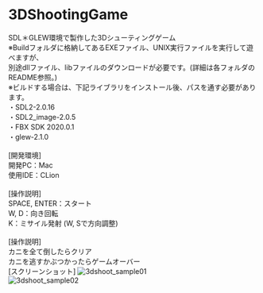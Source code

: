 # 3DShootingGame
SDL＊GLEW環境で製作した3Dシューティングゲーム<br>
※Buildフォルダに格納してあるEXEファイル、UNIX実行ファイルを実行して遊べますが、
<br>
別途dllファイル、libファイルのダウンロードが必要です。(詳細は各フォルダのREADME参照。)
<br>
※ビルドする場合は、下記ライブラリをインストール後、パスを通す必要があります。<br>
・SDL2-2.0.16<br>
・SDL2_image-2.0.5<br>
・FBX SDK 2020.0.1<br>
・glew-2.1.0<br>
<br>
[開発環境]
<br>
開発PC：Mac
<br>
使用IDE：CLion
<br>
<br>
[操作説明]
<br>
SPACE, ENTER：スタート
<br>
W, D：向き回転
<br>
K：ミサイル発射 (W, Sで方向調整)
<br>
<br>
[操作説明]
<br>
カニを全て倒したらクリア
<br>
カニを逃すかぶつかったらゲームオーバー
<br>
[スクリーンショット]
![3dshoot_sample01](https://user-images.githubusercontent.com/77447256/142758014-c4de12ef-b7f9-4f6d-b30b-8fb5ce218451.png)
<br>
![3dshoot_sample02](https://user-images.githubusercontent.com/77447256/142758030-4d7371b7-a745-4825-80d2-d049e1c7a88b.png)
<br>
